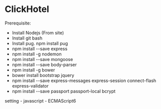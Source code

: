 # ClickHotel

Prerequisite:

- Install Nodejs (From site)
- Install git bash
- Install pug. npm install pug
- npm install --save express
- npm install -g nodemon
- npm install --save mongoose
- npm install --save body-parser
- npm install -g bower
- bower install bootstrap jquery
- npm install --save express-messages express-session connect-flash express-validator
- npm install --save passport passport-local bcrypt

setting - javascript - ECMAScript6

